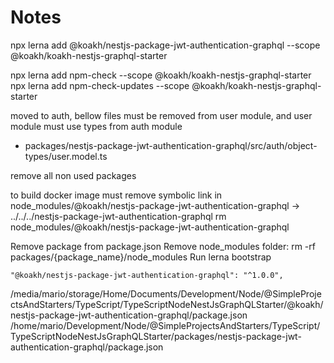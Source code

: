 # Notes

npx lerna add @koakh/nestjs-package-jwt-authentication-graphql --scope @koakh/koakh-nestjs-graphql-starter

npx lerna add npm-check --scope @koakh/koakh-nestjs-graphql-starter
npx lerna add npm-check-updates --scope @koakh/koakh-nestjs-graphql-starter


moved to auth, bellow files must be removed from user module, and user module must use types from auth module

- packages/nestjs-package-jwt-authentication-graphql/src/auth/object-types/user.model.ts

remove all non used packages 

to build docker image must remove symbolic link in
node_modules/@koakh/nestjs-package-jwt-authentication-graphql -> ../../../nestjs-package-jwt-authentication-graphql
rm node_modules/@koakh/nestjs-package-jwt-authentication-graphql

Remove package from package.json
Remove node_modules folder: rm -rf packages/{package_name}/node_modules
Run lerna bootstrap

    "@koakh/nestjs-package-jwt-authentication-graphql": "^1.0.0",




/media/mario/storage/Home/Documents/Development/Node/@SimpleProjectsAndStarters/TypeScript/TypeScriptNodeNestJsGraphQLStarter/@koakh/nestjs-package-jwt-authentication-graphql/package.json
/home/mario/Development/Node/@SimpleProjectsAndStarters/TypeScript/TypeScriptNodeNestJsGraphQLStarter/packages/nestjs-package-jwt-authentication-graphql/package.json